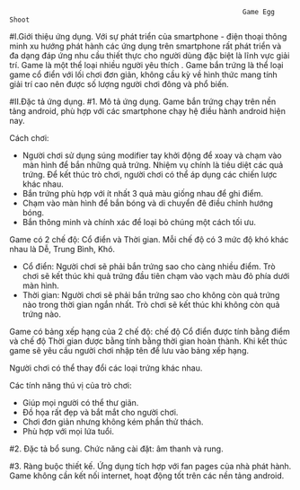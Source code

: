 
                                                              Game Egg Shoot
#I.Giới thiệu ứng dụng.
Với sự phát triển của smartphone - điện thoại thông minh xu hướng phát hành các ứng dụng trên smartphone rất phát triển và đa dạng đáp ứng nhu cầu thiết thực cho người dùng đặc biệt là lĩnh vực giải trí. Game là một thể loại nhiều người yêu thích . Game bắn trứng là thể loại game cổ điển với lối chơi đơn giản, không cầu kỳ về hình thức mang tính giải trí cao nên được số lượng người chơi đông và phổ biến.

#II.Đặc tả ứng dụng.
#1. Mô tả ứng dụng.
Game bắn trứng chạy trên nền tảng android, phù hợp với các smartphone chạy hệ điều hành android hiện nay.

Cách chơi:
- Người chơi sử dụng súng modifier tay khởi động để xoay và chạm vào màn hình để bắn những quả trứng. Nhiệm vụ chính là tiêu diệt các quả trứng. Để kết thúc trò chơi, người chơi có thể áp dụng các chiến lược khác nhau.
- Bắn trứng phù hợp với ít nhất 3 quả màu giống nhau để ghi điểm.
- Chạm vào màn hình để bắn bóng và di chuyển đê điều chỉnh hướng bóng.
- Bắn thông minh và chính xác để loại bỏ chúng một cách tối ưu.

Game có 2 chế độ: Cổ điển và Thời gian. Mỗi chế độ có 3 mức độ khó khác nhau là Dễ, Trung Bình, Khó.  
- Cổ điển: Người chơi sẽ phải bắn trứng sao cho càng nhiều điểm. Trò chơi sẽ kết thúc khi quả trứng đầu tiên chạm vào vạch màu đỏ phía dưới màn hình.
- Thời gian: Người chơi sẽ phải bắn trứng sao cho không còn quả trứng nào trong thời gian ngắn nhất. Trò chơi sẽ kết thúc khi không còn quả trứng nào.

Game có bảng xếp hạng của 2 chế độ: chế độ Cổ điển được tính bằng điểm và chế độ Thời gian được bằng tính bằng thời gian hoàn thành. Khi kết thúc game sẽ yêu cầu người chơi nhập tên để lưu vào bảng xếp hạng.

Người chơi có thể thay đổi các loại trứng khác nhau.

Các tính năng thú vị của trò chơi:
- Giúp mọi người có thể thư giãn.
- Đồ họa rất đẹp và bắt mắt cho người chơi.
- Chơi đơn giản nhưng không kém phần thử thách.
- Phù hợp với mọi lứa tuổi.

#2. Đặc tả bổ sung.
Chức năng cài đặt: âm thanh và rung.

#3. Ràng buộc thiết kế.
Ứng dụng tích hợp với fan pages của nhà phát hành. Game không cần kết nối internet, hoạt động tốt trên các nền tảng android.
 

